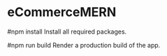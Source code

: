 # eCommerceMERN


#npm install
Install all required packages.

#npm run build
Render a production build of the app.
